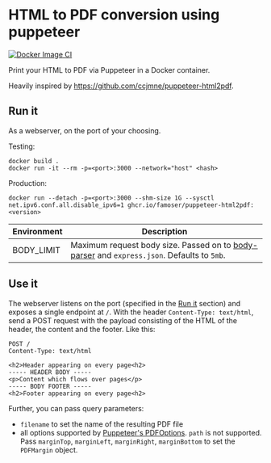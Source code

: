 # HTML to PDF conversion using puppeteer

[![Docker Image CI](https://github.com/famoser/puppeteer-html2pdf/actions/workflows/publish-to-ghcr.yml/badge.svg)](https://github.com/ccjmne/puppeteer-html2pdf/actions/workflows/publish-to-ghcr.yml)

Print your HTML to PDF via Puppeteer in a Docker container.

Heavily inspired by https://github.com/ccjmne/puppeteer-html2pdf.

## Run it

As a webserver, on the port of your choosing.

Testing:
```shell
docker build .
docker run -it --rm -p=<port>:3000 --network="host" <hash>
```

Production:
```shell
docker run --detach -p=<port>:3000 --shm-size 1G --sysctl net.ipv6.conf.all.disable_ipv6=1 ghcr.io/famoser/puppeteer-html2pdf:<version>
```

| Environment | Description                                                                                                                                  |
| ----------- | -------------------------------------------------------------------------------------------------------------------------------------------- |
| BODY_LIMIT  | Maximum request body size. Passed on to [body-parser](https://github.com/expressjs/body-parser#limit) and `express.json`. Defaults to `5mb`. |


## Use it

The webserver listens on the port (specified in the [Run it](#run-it) section) and exposes a single endpoint at `/`. With the header `Content-Type: text/html`, send a POST request with the payload consisting of the HTML of the header, the content and the footer. Like this:

```
POST /
Content-Type: text/html

<h2>Header appearing on every page<h2>
----- HEADER BODY -----
<p>Content which flows over pages</p>
----- BODY FOOTER -----
<h2>Footer appearing on every page<h2>
```

Further, you can pass query parameters:

- `filename` to set the name of the resulting PDF file
- all options supported by [Puppeteer's PDFOptions](https://pptr.dev/api/puppeteer.pdfoptions). `path` is not supported. Pass `marginTop`, `marginLeft`, `marginRight`, `marginBottom` to set the `PDFMargin` object. 
